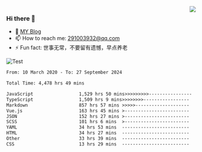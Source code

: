 <img align='right' src='https://github-readme-stats.vercel.app/api?username=niaogege&show_icons=true&theme=radical'/>

### Hi there 👋

- 🌱 [MY Blog](https://bythewayer.com/)
- 📫 How to reach me: 291003932@qq.com
- ⚡ Fun fact:  世事无常，不要留有遗憾，早点养老

![Test](https://github-readme-stats.vercel.app/api/top-langs/?username=niaogege&layout=compact)

<!--START_SECTION:waka-->

```txt
From: 10 March 2020 - To: 27 September 2024

Total Time: 4,478 hrs 49 mins

JavaScript                 1,529 hrs 50 mins>>>>>>>>>----------------   34.16 %
TypeScript                 1,509 hrs 9 mins>>>>>>>>-----------------   33.70 %
Markdown                   857 hrs 57 mins >>>>>--------------------   19.16 %
Vue.js                     163 hrs 45 mins >------------------------   03.66 %
JSON                       152 hrs 27 mins >------------------------   03.40 %
SCSS                       101 hrs 6 mins  >------------------------   02.26 %
YAML                       34 hrs 53 mins  -------------------------   00.78 %
HTML                       34 hrs 27 mins  -------------------------   00.77 %
Other                      33 hrs 39 mins  -------------------------   00.75 %
CSS                        13 hrs 29 mins  -------------------------   00.30 %
```

<!--END_SECTION:waka-->
